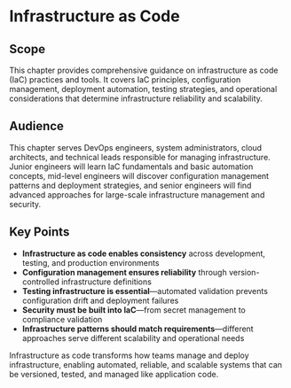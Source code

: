 # Infrastructure as Code

## Scope

This chapter provides comprehensive guidance on infrastructure as code (IaC) practices and tools. It covers IaC principles, configuration management, deployment automation, testing strategies, and operational considerations that determine infrastructure reliability and scalability.

## Audience

This chapter serves DevOps engineers, system administrators, cloud architects, and technical leads responsible for managing infrastructure. Junior engineers will learn IaC fundamentals and basic automation concepts, mid-level engineers will discover configuration management patterns and deployment strategies, and senior engineers will find advanced approaches for large-scale infrastructure management and security.

## Key Points

- **Infrastructure as code enables consistency** across development, testing, and production environments
- **Configuration management ensures reliability** through version-controlled infrastructure definitions
- **Testing infrastructure is essential**—automated validation prevents configuration drift and deployment failures
- **Security must be built into IaC**—from secret management to compliance validation
- **Infrastructure patterns should match requirements**—different approaches serve different scalability and operational needs

Infrastructure as code transforms how teams manage and deploy infrastructure, enabling automated, reliable, and scalable systems that can be versioned, tested, and managed like application code.
